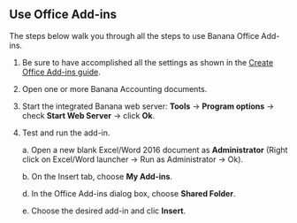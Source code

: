 ## Use Office Add-ins

The steps below walk you through all the steps to use Banana Office Add-ins.

1. Be sure to have accomplished all the settings as shown in the [Create Office Add-ins guide](https://github.com/BananaAccounting/General/blob/master/OfficeAddIns/CreateAddIn.md).

2. Open one or more Banana Accounting documents.
   
3. Start the integrated Banana web server: **Tools** -> **Program options** -> check **Start Web Server** -> click **Ok**.

4. Test and run the add-in.

    a. Open a new blank Excel/Word 2016 document as **Administrator** (Right click on Excel/Word launcher -> Run as Administrator -> Ok).
    
    b. On the Insert tab, choose **My Add-ins**.

    d. In the Office Add-ins dialog box, choose **Shared Folder**.

    e. Choose the desired add-in and clic **Insert**.
